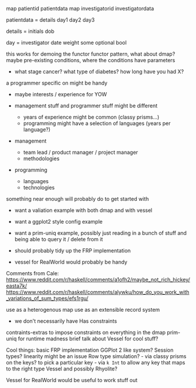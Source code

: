 

map patientid patientdata
map investigatorid investigatordata

patientdata = 
  details
  day1
  day2
  day3
  
details =
  initials
  dob
  
day =
  investigator
  date
  weight
  some optional bool
  
this works for demoing the functor functor pattern, what about dmap?
maybe pre-existing conditions, where the conditions have parameters
- what stage cancer? what type of diabetes? how long have you had X?

a programmer specific on might be handy
- maybe interests / experience for YOW
- management stuff and programmer stuff might be different
  - years of experience might be common (classy prisms...)
  - programming might have a selection of languages (years per language?)

- management
  - team lead / product manager / project manager
  - methodologies
- programming
  - languages
  - technologies
  
something near enough will probably do to get started with


- want a valiation example with both dmap and with vessel
- want a ggplot2 style config example
- want a prim-uniq example, possibly just reading in a bunch of stuff and being able to query it / delete from it
- should probably tidy up the FRP implementation

- vessel for RealWorld would probably be handy


Comments from Cale:
  https://www.reddit.com/r/haskell/comments/a1ofh2/maybe_not_rich_hickey/easta7k/
  https://www.reddit.com/r/haskell/comments/alywku/how_do_you_work_with_variations_of_sum_types/efs1rgu/

use as a heterogenous map
use as an extensible record system
- we don't necessarily have Has constraints

contraints-extras to impose constraints on everything in the dmap
prim-uniq for runtime madness
brief talk about Vessel for cool stuff?

Cool things:
  basic FRP implementation
  GGPlot 2 like system?
  Session types? linearity might be an issue
  Row type simulation? 
    - via classy prisms on the keys? to pick a particular key
    - via `k Int` to allow any key that maps to the right type
  Vessel and possibly Rhyolite?

Vessel for RealWorld would be useful to work stuff out
